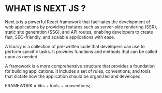 # WHAT IS NEXT JS ?

Next.js is a powerful React framework that facilitates the development of web applications by providing features such as server-side rendering (SSR), static site generation (SSG), and API routes, enabling developers to create fast, SEO-friendly, and scalable applications with ease.

A library is a collection of pre-written code that developers can use to perform specific tasks. It provides functions and methods that can be called upon as needed.

A framework is a more comprehensive structure that provides a foundation for building applications. It includes a set of rules, conventions, and tools that dictate how the application should be organized and developed.

FRAMEWORK = libs + tools + conventions;




